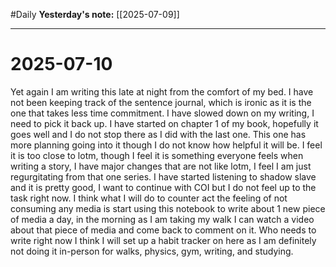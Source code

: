 #Daily
**Yesterday's note:** [[2025-07-09]]

<hr>

# 2025-07-10

Yet again I am writing this late at night from the comfort of my bed. I have not been keeping track of the sentence journal, which is ironic as it is the one that takes less time commitment. I have slowed down on my writing, I need to pick it back up. I have started on chapter 1 of my book, hopefully it goes well and I do not stop there as I did with the last one. This one has more planning going into it though I do not know how helpful it will be. I feel it is too close to lotm, though I feel it is something everyone feels when writing a story, I have major changes that are not like lotm, I feel I am just regurgitating from that one series. I have started listening to shadow slave and it is pretty good, I want to continue with COI but I do not feel up to the task right now. I think what I will do to counter act the feeling of not consuming any media is start using this notebook to write about 1 new piece of media a day, in the morning as I am taking my walk I can watch a video about that piece of media and come back to comment on it. Who needs to write right now I think I will set up a habit tracker on here as I am definitely not doing it in-person for walks, physics, gym, writing, and studying. 